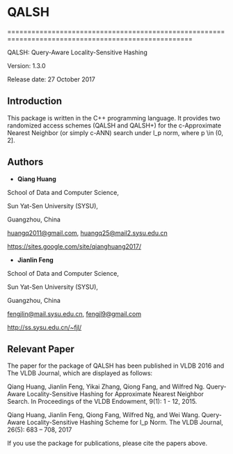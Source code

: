 # QALSH
====================================================================================================

QALSH: Query-Aware Locality-Sensitive Hashing

Version: 1.3.0

Release date: 27 October 2017


Introduction
--------

This package is written in the C++ programming language. It provides two 
randomized access schemes (QALSH and QALSH+) for the c-Approximate Nearest 
Neighbor (or simply c-ANN) search under l_p norm, where p \in (0, 2].


Authors
--------
* **Qiang Huang**

School of Data and Computer Science,

Sun Yat-Sen University (SYSU),

Guangzhou, China

huangq2011@gmail.com, huangq25@mail2.sysu.edu.cn

https://sites.google.com/site/qianghuang2017/


* **Jianlin Feng**

School of Data and Computer Science,

Sun Yat-Sen University (SYSU),

Guangzhou, China

fengjlin@mail.sysu.edu.cn, fengjl9@gmail.com

http://ss.sysu.edu.cn/~fjl/


Relevant Paper
--------

The paper for the package of QALSH has been published in VLDB 2016 and The VLDB 
Journal, which are displayed as follows:

Qiang Huang, Jianlin Feng, Yikai Zhang, Qiong Fang, and Wilfred Ng. Query-Aware
Locality-Sensitive Hashing for Approximate Nearest Neighbor Search. In 
Proceedings of the VLDB Endowment, 9(1): 1 - 12, 2015.

Qiang Huang, Jianlin Feng, Qiong Fang, Wilfred Ng, and Wei Wang. Query-Aware 
Locality-Sensitive Hashing Scheme for l_p Norm. The VLDB Journal, 26(5): 683 – 
708, 2017

If you use the package for publications, please cite the papers above.

